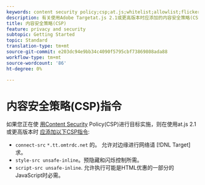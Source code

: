 ```yaml
---
keywords: content security policy;csp;at.js;whitelist;allowlist;flicker;pre-hide;pre-hiding;prehiding
description: 有关使用Adobe Targetat.js 2.1或更高版本时应添加的内容安全策略(CSP)指令的信息。
title: 内容安全策略(CSP)
feature: privacy and security
subtopic: Getting Started
topic: Standard
translation-type: tm+mt
source-git-commit: e203dc94e9bb34c4090f5795cbf73869808ada88
workflow-type: tm+mt
source-wordcount: '86'
ht-degree: 0%

---
```



# 内容安全策略(CSP)指令

如果您正在使 [用Content Security](https://en.wikipedia.org/wiki/Content_Security_Policy) Policy(CSP)进行目标实施，则在使用at.js 2.1或更高版本时 [应添加以下CSP指令](/help/c-implementing-target/c-implementing-target-for-client-side-web/target-atjs-versions.md):

* `connect-src` `*.tt.omtrdc.net` 的。 允许对边缘进行网络请 [!DNL Target] 求。
* `style-src unsafe-inline`。预隐藏和闪烁控制所需。
* `script-src unsafe-inline`.  允许执行可能是HTML优惠的一部分的JavaScript时必需。
